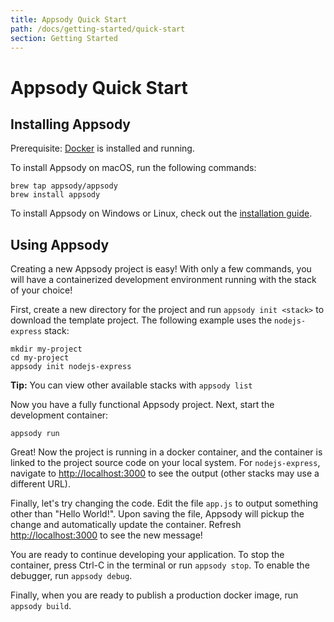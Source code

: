 ```yaml
---
title: Appsody Quick Start
path: /docs/getting-started/quick-start
section: Getting Started
---
```


# Appsody Quick Start

## Installing Appsody

Prerequisite: [Docker](https://docs.docker.com/install/) is installed and running.

To install Appsody on macOS, run the following commands:
```
brew tap appsody/appsody
brew install appsody
```

To install Appsody on Windows or Linux, check out the [installation guide](installation.md).

## Using Appsody

Creating a new Appsody project is easy! With only a few commands, you will have a containerized development environment running with the stack of your choice!

First, create a new directory for the project and run `appsody init <stack>` to download the template project. The following example uses the `nodejs-express` stack:
```
mkdir my-project
cd my-project
appsody init nodejs-express
```
**Tip:** You can view other available stacks with `appsody list`

Now you have a fully functional Appsody project. Next, start the development container:
```
appsody run
```
Great! Now the project is running in a docker container, and the container is linked to the project source code on your local system. For `nodejs-express`, navigate to <http://localhost:3000> to see the output (other stacks may use a different URL).

Finally, let's try changing the code. Edit the file `app.js` to output something other than "Hello World!". Upon saving the file, Appsody will pickup the change and automatically update the container. Refresh <http://localhost:3000> to see the new message!

You are ready to continue developing your application. To stop the container, press Ctrl-C in the terminal or run `appsody stop`. To enable the debugger, run `appsody debug`. 

Finally, when you are ready to publish a production docker image, run `appsody build`. 
